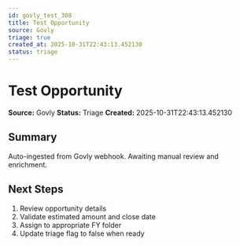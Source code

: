 ```yaml
---
id: govly_test_308
title: Test Opportunity
source: Govly
triage: true
created_at: 2025-10-31T22:43:13.452130
status: triage
---
```


# Test Opportunity

**Source:** Govly
**Status:** Triage
**Created:** 2025-10-31T22:43:13.452130

## Summary

Auto-ingested from Govly webhook. Awaiting manual review and enrichment.

## Next Steps

1. Review opportunity details
2. Validate estimated amount and close date
3. Assign to appropriate FY folder
4. Update triage flag to false when ready
